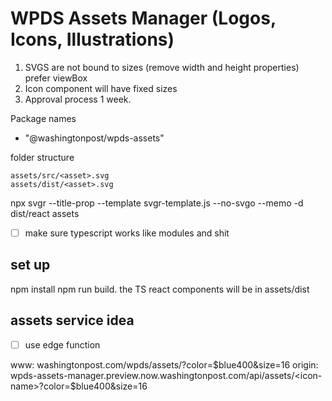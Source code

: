 # WPDS Assets Manager (Logos, Icons, Illustrations)

1. SVGS are not bound to sizes (remove width and height properties) prefer viewBox
2. Icon component will have fixed sizes
3. Approval process 1 week.

Package names

- "@washingtonpost/wpds-assets"

folder structure

```
assets/src/<asset>.svg
assets/dist/<asset>.svg
```

npx svgr --title-prop --template svgr-template.js --no-svgo --memo -d dist/react assets

- [ ] make sure typescript works like modules and shit

## set up

npm install
npm run build. the TS react components will be in assets/dist

## assets service idea

- [ ] use edge function

www: washingtonpost.com/wpds/assets/<icon-name>?color=$blue400&size=16
origin: wpds-assets-manager.preview.now.washingtonpost.com/api/assets/<icon-name>?color=$blue400&size=16
